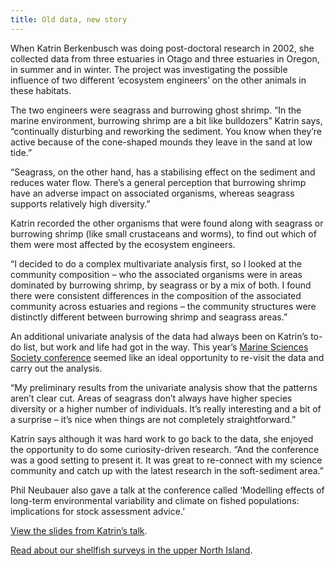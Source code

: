 ```yaml
---
title: Old data, new story
---
```

When Katrin Berkenbusch was doing post-doctoral research in 2002, she collected data from three estuaries in Otago and three estuaries in Oregon, in summer and in winter. The project was investigating the possible influence of two different ‘ecosystem engineers’ on the other animals in these habitats.

<!--more-->

The two engineers were seagrass and burrowing ghost shrimp. “In the marine environment, burrowing shrimp are a bit like bulldozers” Katrin says, “continually disturbing and reworking the sediment. You know when they’re active because of the cone-shaped mounds they leave in the sand at low tide.”

“Seagrass, on the other hand, has a stabilising effect on the sediment and reduces water flow. There’s a general perception that burrowing shrimp have an adverse impact on associated organisms, whereas seagrass supports relatively high diversity.”

Katrin recorded the other organisms that were found along with seagrass or burrowing shrimp (like small crustaceans and worms), to find out which of them were most affected by the ecosystem engineers.

“I decided to do a complex multivariate analysis first, so I looked at the community composition – who the associated organisms were in areas dominated by burrowing shrimp, by seagrass or by a mix of both. I found there were consistent differences in the composition of the associated community across estuaries and regions – the community structures were distinctly different between burrowing shrimp and seagrass areas.”

An additional univariate analysis of the data had always been on Katrin’s to-do list, but work and life had got in the way. This year’s [Marine Sciences Society conference](https://nzmss.org/conference/) seemed like an ideal opportunity to re-visit the data and carry out the analysis.

“My preliminary results from the univariate analysis show that the patterns aren’t clear cut. Areas of seagrass don’t always have higher species diversity or a higher number of individuals. It’s really interesting and a bit of a surprise – it’s nice when things are not completely straightforward.”

Katrin says although it was hard work to go back to the data, she enjoyed the opportunity to do some curiosity-driven research. “And the conference was a good setting to present it. It was great to re-connect with my science community and catch up with the latest research in the soft-sediment area.”

Phil Neubauer also gave a talk at the conference called ‘Modelling effects of long-term environmental variability and climate on fished populations: implications for stock assessment advice.’

[View the slides from Katrin’s talk](https://www.dragonfly.co.nz/publications/berkenbusch_regional_2019.html).

[Read about our shellfish surveys in the upper North Island](https://www.dragonfly.co.nz/news/2016-04-11-sample-smarter.html).
